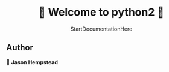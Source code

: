 <h1 align=center>
👋 Welcome to python2 👋
</h1>
<p align=center>
StartDocumentationHere
</p>
  
## Author  

👤 **Jason Hempstead**  

